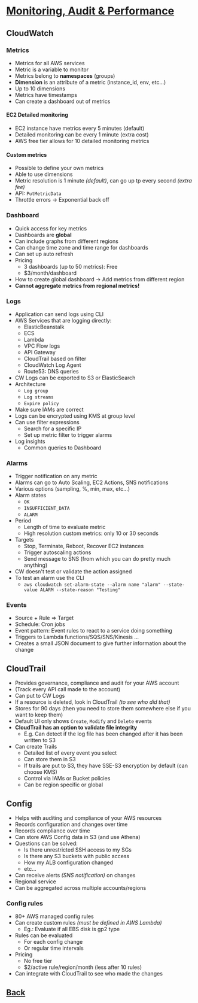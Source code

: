 # [Monitoring, Audit & Performance](../README.md)

## CloudWatch

### Metrics

* Metrics for all AWS services
* Metric is a variable to monitor
* Metrics belong to __namespaces__ (groups)
* __Dimension__ is an attribute of a metric (instance_id, env, etc...)
* Up to 10 dimensions
* Metrics have timestamps
* Can create a dashboard out of metrics

#### EC2 Detailed monitoring

* EC2 instance have metrics every 5 minutes (default)
* Detailed monitoring can be every 1 minute (extra cost)
* AWS free tier allows for 10 detailed monitoring metrics

#### Custom metrics

* Possible to define your own metrics
* Able to use dimensions
* Metric resolution is 1 minute _(default)_, can go up tp every second _(extra fee)_
* API: `PutMetricData`
* Throttle errors -> Exponential back off

### Dashboard

* Quick access for key metrics
* Dashboards are __global__
* Can include graphs from different regions
* Can change time zone and time range for dashboards
* Can set up auto refresh
* Pricing
	* 3 dashboards (up to 50 metrics): Free
	* $3/month/dashboard 
* How to create global dashboard -> Add metrics from different region
* __Cannot aggregate metrics from regional metrics!__

### Logs

* Application can send logs using CLI
* AWS Services that are logging directly:
	* ElasticBeanstalk
	* ECS
	* Lambda
	* VPC Flow logs
	* API Gateway
	* CloudTrail based on filter
	* CloudWatch Log Agent
	* Route53: DNS queries
* CW Logs can be exported to S3 or ElasticSearch
* Architecture
	* `Log group`
	* `Log streams`
	* `Expire policy`
* Make sure IAMs are correct
* Logs can be encrypted using KMS at group level
* Can use filter expressions
	* Search for a specific IP
	* Set up metric filter to trigger alarms
* Log insights
	* Common queries to Dashboard

### Alarms

* Trigger notification on any metric
* Alarms can go to Auto Scaling, EC2 Actions, SNS notifications
* Various options (sampling, %, min, max, etc...)
* Alarm states
	* `OK`
	* `INSUFFICIENT_DATA`
	* `ALARM`
* Period
	* Length of time to evaluate metric
	* High resolution custom metrics: only 10 or 30 seconds
* Targets
	* Stop, Terminate, Reboot, Recover EC2 instances
	* Trigger autoscaling actions
	* Send message to SNS (from which you can do pretty much anything)
* CW doesn't test or validate the action assigned
* To test an alarm use the CLI
	* `aws cloudwatch set-alarm-state --alarm name "alarm" --state-value ALARM --state-reason "Testing"`

### Events

* Source + Rule => Target
* Schedule: Cron jobs
* Event pattern: Event rules to react to a service doing something
* Triggers to Lambda functions/SQS/SNS/Kinesis ...
* Creates a small JSON document to give further information about the change

## CloudTrail

* Provides governance, compliance and audit for your AWS account
* (Track every API call made to the account)
* Can put to CW Logs
* If a resource is deleted, look in CloudTrail _(to see who did that)_
* Stores for 90 days (then you need to store them somewhere else if you want to keep them)
* Default UI only shows `Create`, `Modify` and `Delete` events
* __CloudTrail has an option to validate file integrity__
	* E.g. Can detect if the log file has been changed after it has been written to S3
* Can create Trails
	* Detailed list of every event you select
	* Can store them in S3
	* If trails are put to S3, they have SSE-S3 encryption by default (can choose KMS)
	* Control via IAMs or Bucket policies
	* Can be region specific or global

## Config

* Helps with auditing and compliance of your AWS resources
* Records configuration and changes over time
* Records compliance over time
* Can store AWS Config data in S3 (and use Athena)
* Questions can be solved:
	* Is there unrestricted SSH access to my SGs
	* Is there any S3 buckets with public access
	* How my ALB configuration changed
	* etc...
* Can receive alerts _(SNS notification)_ on changes
* Regional service
* Can be aggregated across multiple accounts/regions

### Config rules

* 80+ AWS managed config rules
* Can create custom rules _(must be defined in AWS Lambda)_
	* Eg.: Evaluate if all EBS disk is gp2 type
* Rules can be evaluated
	* For each config change
	* Or regular time intervals
* Pricing
	* No free tier
	* $2/active rule/region/month (less after 10 rules)
* Can integrate with CloudTrail to see who made the changes
 
## [Back](../README.md)